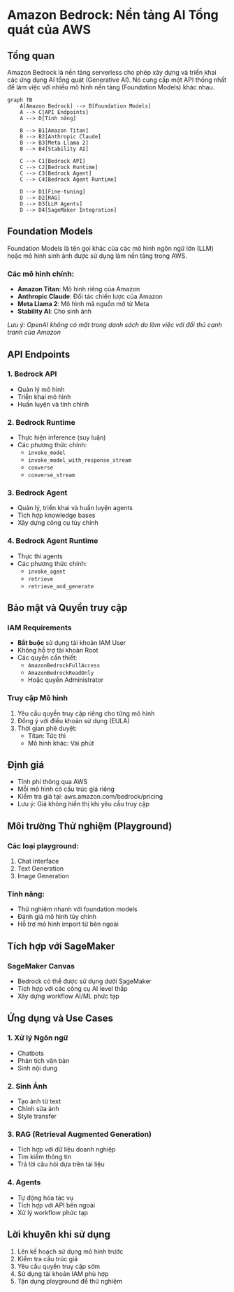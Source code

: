 # Amazon Bedrock: Nền tảng AI Tổng quát của AWS

## Tổng quan
Amazon Bedrock là nền tảng serverless cho phép xây dựng và triển khai các ứng dụng AI tổng quát (Generative AI). Nó cung cấp một API thống nhất để làm việc với nhiều mô hình nền tảng (Foundation Models) khác nhau.

```mermaid
graph TB
    A[Amazon Bedrock] --> B[Foundation Models]
    A --> C[API Endpoints]
    A --> D[Tính năng]
    
    B --> B1[Amazon Titan]
    B --> B2[Anthropic Claude]
    B --> B3[Meta Llama 2]
    B --> B4[Stability AI]
    
    C --> C1[Bedrock API]
    C --> C2[Bedrock Runtime]
    C --> C3[Bedrock Agent]
    C --> C4[Bedrock Agent Runtime]
    
    D --> D1[Fine-tuning]
    D --> D2[RAG]
    D --> D3[LLM Agents]
    D --> D4[SageMaker Integration]
```

## Foundation Models
Foundation Models là tên gọi khác của các mô hình ngôn ngữ lớn (LLM) hoặc mô hình sinh ảnh được sử dụng làm nền tảng trong AWS.

### Các mô hình chính:
- **Amazon Titan**: Mô hình riêng của Amazon
- **Anthropic Claude**: Đối tác chiến lược của Amazon
- **Meta Llama 2**: Mô hình mã nguồn mở từ Meta
- **Stability AI**: Cho sinh ảnh

*Lưu ý: OpenAI không có mặt trong danh sách do làm việc với đối thủ cạnh tranh của Amazon*

## API Endpoints

### 1. Bedrock API
- Quản lý mô hình
- Triển khai mô hình
- Huấn luyện và tinh chỉnh

### 2. Bedrock Runtime
- Thực hiện inference (suy luận)
- Các phương thức chính:
  - `invoke_model`
  - `invoke_model_with_response_stream`
  - `converse`
  - `converse_stream`

### 3. Bedrock Agent
- Quản lý, triển khai và huấn luyện agents
- Tích hợp knowledge bases
- Xây dựng công cụ tùy chỉnh

### 4. Bedrock Agent Runtime
- Thực thi agents
- Các phương thức chính:
  - `invoke_agent`
  - `retrieve`
  - `retrieve_and_generate`

## Bảo mật và Quyền truy cập

### IAM Requirements
- **Bắt buộc** sử dụng tài khoản IAM User
- Không hỗ trợ tài khoản Root
- Các quyền cần thiết:
  - `AmazonBedrockFullAccess`
  - `AmazonBedrockReadOnly`
  - Hoặc quyền Administrator

### Truy cập Mô hình
1. Yêu cầu quyền truy cập riêng cho từng mô hình
2. Đồng ý với điều khoản sử dụng (EULA)
3. Thời gian phê duyệt:
   - Titan: Tức thì
   - Mô hình khác: Vài phút

## Định giá
- Tính phí thông qua AWS
- Mỗi mô hình có cấu trúc giá riêng
- Kiểm tra giá tại: aws.amazon.com/bedrock/pricing
- Lưu ý: Giá không hiển thị khi yêu cầu truy cập

## Môi trường Thử nghiệm (Playground)

### Các loại playground:
1. Chat Interface
2. Text Generation
3. Image Generation

### Tính năng:
- Thử nghiệm nhanh với foundation models
- Đánh giá mô hình tùy chỉnh
- Hỗ trợ mô hình import từ bên ngoài

## Tích hợp với SageMaker

### SageMaker Canvas
- Bedrock có thể được sử dụng dưới SageMaker
- Tích hợp với các công cụ AI level thấp
- Xây dựng workflow AI/ML phức tạp

## Ứng dụng và Use Cases

### 1. Xử lý Ngôn ngữ
- Chatbots
- Phân tích văn bản
- Sinh nội dung

### 2. Sinh Ảnh
- Tạo ảnh từ text
- Chỉnh sửa ảnh
- Style transfer

### 3. RAG (Retrieval Augmented Generation)
- Tích hợp với dữ liệu doanh nghiệp
- Tìm kiếm thông tin
- Trả lời câu hỏi dựa trên tài liệu

### 4. Agents
- Tự động hóa tác vụ
- Tích hợp với API bên ngoài
- Xử lý workflow phức tạp

## Lời khuyên khi sử dụng
1. Lên kế hoạch sử dụng mô hình trước
2. Kiểm tra cấu trúc giá
3. Yêu cầu quyền truy cập sớm
4. Sử dụng tài khoản IAM phù hợp
5. Tận dụng playground để thử nghiệm